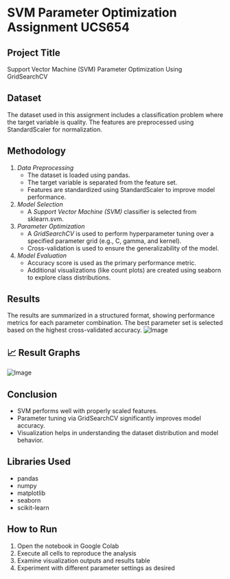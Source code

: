 # SVM Parameter Optimization Assignment UCS654

## Project Title
Support Vector Machine (SVM) Parameter Optimization Using GridSearchCV

## Dataset
The dataset used in this assignment includes a classification problem where the target variable is quality. The features are preprocessed using StandardScaler for normalization.

## Methodology
1. *Data Preprocessing*
   * The dataset is loaded using pandas.
   * The target variable is separated from the feature set.
   * Features are standardized using StandardScaler to improve model performance.
2. *Model Selection*
   * A *Support Vector Machine (SVM)* classifier is selected from sklearn.svm.
3. *Parameter Optimization*
   * A *GridSearchCV* is used to perform hyperparameter tuning over a specified parameter grid (e.g., C, gamma, and kernel).
   * Cross-validation is used to ensure the generalizability of the model.
4. *Model Evaluation*
   * Accuracy score is used as the primary performance metric.
   * Additional visualizations (like count plots) are created using seaborn to explore class distributions.

## Results
The results are summarized in a structured format, showing performance metrics for each parameter combination. The best parameter set is selected based on the highest cross-validated accuracy.
![Image](https://github.com/user-attachments/assets/4e991fbf-f1a6-422f-8739-7bd620daaace)

## 📈 Result Graphs

![Image](https://github.com/user-attachments/assets/ab2ca175-17dc-4460-9eec-50ed1c9ed49d)

## Conclusion
* SVM performs well with properly scaled features.
* Parameter tuning via GridSearchCV significantly improves model accuracy.
* Visualization helps in understanding the dataset distribution and model behavior.

## Libraries Used
* pandas
* numpy
* matplotlib
* seaborn
* scikit-learn

## How to Run
1. Open the notebook in Google Colab
2. Execute all cells to reproduce the analysis
3. Examine visualization outputs and results table
4. Experiment with different parameter settings as desired
